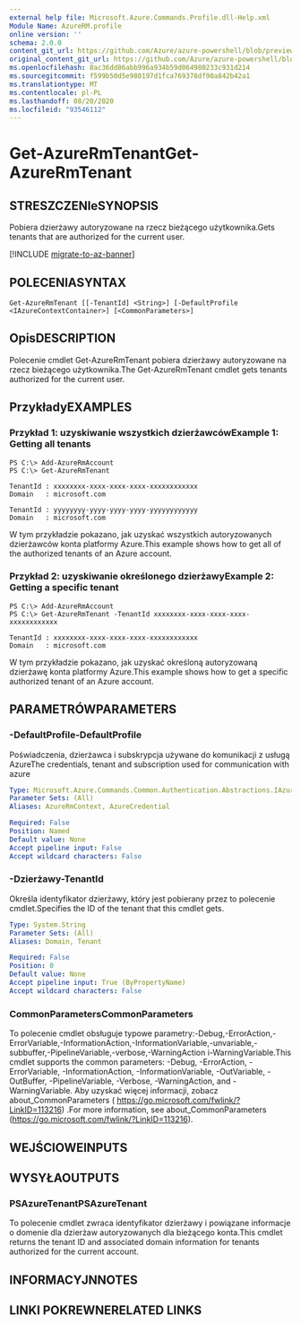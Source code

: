 ```yaml
---
external help file: Microsoft.Azure.Commands.Profile.dll-Help.xml
Module Name: AzureRM.profile
online version: ''
schema: 2.0.0
content_git_url: https://github.com/Azure/azure-powershell/blob/preview/src/ResourceManager/Profile/Commands.Profile/help/Get-AzureRmTenant.md
original_content_git_url: https://github.com/Azure/azure-powershell/blob/preview/src/ResourceManager/Profile/Commands.Profile/help/Get-AzureRmTenant.md
ms.openlocfilehash: 8ac36dd86abb996a934b59d064980233c931d214
ms.sourcegitcommit: f599b50d5e980197d1fca769378df90a842b42a1
ms.translationtype: MT
ms.contentlocale: pl-PL
ms.lasthandoff: 08/20/2020
ms.locfileid: "93546112"
---
```

# <span data-ttu-id="18ad7-101">Get-AzureRmTenant</span><span class="sxs-lookup"><span data-stu-id="18ad7-101">Get-AzureRmTenant</span></span>

## <span data-ttu-id="18ad7-102">STRESZCZENIe</span><span class="sxs-lookup"><span data-stu-id="18ad7-102">SYNOPSIS</span></span>
<span data-ttu-id="18ad7-103">Pobiera dzierżawy autoryzowane na rzecz bieżącego użytkownika.</span><span class="sxs-lookup"><span data-stu-id="18ad7-103">Gets tenants that are authorized for the current user.</span></span>

[!INCLUDE [migrate-to-az-banner](../../includes/migrate-to-az-banner.md)]

## <span data-ttu-id="18ad7-104">POLECENIA</span><span class="sxs-lookup"><span data-stu-id="18ad7-104">SYNTAX</span></span>

```
Get-AzureRmTenant [[-TenantId] <String>] [-DefaultProfile <IAzureContextContainer>] [<CommonParameters>]
```

## <span data-ttu-id="18ad7-105">Opis</span><span class="sxs-lookup"><span data-stu-id="18ad7-105">DESCRIPTION</span></span>
<span data-ttu-id="18ad7-106">Polecenie cmdlet Get-AzureRmTenant pobiera dzierżawy autoryzowane na rzecz bieżącego użytkownika.</span><span class="sxs-lookup"><span data-stu-id="18ad7-106">The Get-AzureRmTenant cmdlet gets tenants authorized for the current user.</span></span>

## <span data-ttu-id="18ad7-107">Przykłady</span><span class="sxs-lookup"><span data-stu-id="18ad7-107">EXAMPLES</span></span>

### <span data-ttu-id="18ad7-108">Przykład 1: uzyskiwanie wszystkich dzierżawców</span><span class="sxs-lookup"><span data-stu-id="18ad7-108">Example 1: Getting all tenants</span></span>
```
PS C:\> Add-AzureRmAccount
PS C:\> Get-AzureRmTenant

TenantId : xxxxxxxx-xxxx-xxxx-xxxx-xxxxxxxxxxxx
Domain   : microsoft.com

TenantId : yyyyyyyy-yyyy-yyyy-yyyy-yyyyyyyyyyyy
Domain   : microsoft.com
```

<span data-ttu-id="18ad7-109">W tym przykładzie pokazano, jak uzyskać wszystkich autoryzowanych dzierżawców konta platformy Azure.</span><span class="sxs-lookup"><span data-stu-id="18ad7-109">This example shows how to get all of the authorized tenants of an Azure account.</span></span>

### <span data-ttu-id="18ad7-110">Przykład 2: uzyskiwanie określonego dzierżawy</span><span class="sxs-lookup"><span data-stu-id="18ad7-110">Example 2: Getting a specific tenant</span></span>
```
PS C:\> Add-AzureRmAccount
PS C:\> Get-AzureRmTenant -TenantId xxxxxxxx-xxxx-xxxx-xxxx-xxxxxxxxxxxx

TenantId : xxxxxxxx-xxxx-xxxx-xxxx-xxxxxxxxxxxx
Domain   : microsoft.com
```

<span data-ttu-id="18ad7-111">W tym przykładzie pokazano, jak uzyskać określoną autoryzowaną dzierżawę konta platformy Azure.</span><span class="sxs-lookup"><span data-stu-id="18ad7-111">This example shows how to get a specific authorized tenant of an Azure account.</span></span>

## <span data-ttu-id="18ad7-112">PARAMETRÓW</span><span class="sxs-lookup"><span data-stu-id="18ad7-112">PARAMETERS</span></span>

### <span data-ttu-id="18ad7-113">-DefaultProfile</span><span class="sxs-lookup"><span data-stu-id="18ad7-113">-DefaultProfile</span></span>
<span data-ttu-id="18ad7-114">Poświadczenia, dzierżawca i subskrypcja używane do komunikacji z usługą Azure</span><span class="sxs-lookup"><span data-stu-id="18ad7-114">The credentials, tenant and subscription used for communication with azure</span></span>

```yaml
Type: Microsoft.Azure.Commands.Common.Authentication.Abstractions.IAzureContextContainer
Parameter Sets: (All)
Aliases: AzureRmContext, AzureCredential

Required: False
Position: Named
Default value: None
Accept pipeline input: False
Accept wildcard characters: False
```

### <span data-ttu-id="18ad7-115">-Dzierżawy</span><span class="sxs-lookup"><span data-stu-id="18ad7-115">-TenantId</span></span>
<span data-ttu-id="18ad7-116">Określa identyfikator dzierżawy, który jest pobierany przez to polecenie cmdlet.</span><span class="sxs-lookup"><span data-stu-id="18ad7-116">Specifies the ID of the tenant that this cmdlet gets.</span></span>

```yaml
Type: System.String
Parameter Sets: (All)
Aliases: Domain, Tenant

Required: False
Position: 0
Default value: None
Accept pipeline input: True (ByPropertyName)
Accept wildcard characters: False
```

### <span data-ttu-id="18ad7-117">CommonParameters</span><span class="sxs-lookup"><span data-stu-id="18ad7-117">CommonParameters</span></span>
<span data-ttu-id="18ad7-118">To polecenie cmdlet obsługuje typowe parametry:-Debug,-ErrorAction,-ErrorVariable,-InformationAction,-InformationVariable,-unvariable,-subbuffer,-PipelineVariable,-verbose,-WarningAction i-WarningVariable.</span><span class="sxs-lookup"><span data-stu-id="18ad7-118">This cmdlet supports the common parameters: -Debug, -ErrorAction, -ErrorVariable, -InformationAction, -InformationVariable, -OutVariable, -OutBuffer, -PipelineVariable, -Verbose, -WarningAction, and -WarningVariable.</span></span> <span data-ttu-id="18ad7-119">Aby uzyskać więcej informacji, zobacz about_CommonParameters ( https://go.microsoft.com/fwlink/?LinkID=113216) .</span><span class="sxs-lookup"><span data-stu-id="18ad7-119">For more information, see about_CommonParameters (https://go.microsoft.com/fwlink/?LinkID=113216).</span></span>

## <span data-ttu-id="18ad7-120">WEJŚCIOWE</span><span class="sxs-lookup"><span data-stu-id="18ad7-120">INPUTS</span></span>

## <span data-ttu-id="18ad7-121">WYSYŁA</span><span class="sxs-lookup"><span data-stu-id="18ad7-121">OUTPUTS</span></span>

### <span data-ttu-id="18ad7-122">PSAzureTenant</span><span class="sxs-lookup"><span data-stu-id="18ad7-122">PSAzureTenant</span></span>
<span data-ttu-id="18ad7-123">To polecenie cmdlet zwraca identyfikator dzierżawy i powiązane informacje o domenie dla dzierżaw autoryzowanych dla bieżącego konta.</span><span class="sxs-lookup"><span data-stu-id="18ad7-123">This cmdlet returns the tenant ID and associated domain information for tenants authorized for the current account.</span></span>

## <span data-ttu-id="18ad7-124">INFORMACYJN</span><span class="sxs-lookup"><span data-stu-id="18ad7-124">NOTES</span></span>

## <span data-ttu-id="18ad7-125">LINKI POKREWNE</span><span class="sxs-lookup"><span data-stu-id="18ad7-125">RELATED LINKS</span></span>

